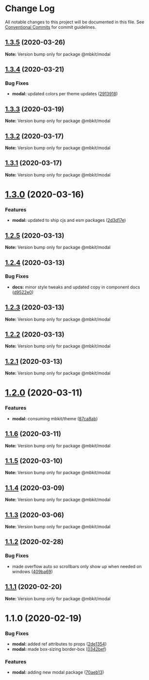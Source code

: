 # Change Log

All notable changes to this project will be documented in this file.
See [Conventional Commits](https://conventionalcommits.org) for commit guidelines.

## [1.3.5](https://github.com/mindbody/design-system/compare/@mbkit/modal@1.3.4...@mbkit/modal@1.3.5) (2020-03-26)

**Note:** Version bump only for package @mbkit/modal





## [1.3.4](https://github.com/mindbody/design-system/compare/@mbkit/modal@1.3.3...@mbkit/modal@1.3.4) (2020-03-21)


### Bug Fixes

* **modal:** updated colors per theme updates ([2913918](https://github.com/mindbody/design-system/commit/29139185d6113463903829355faf26368610d703))





## [1.3.3](https://github.com/mindbody/design-system/compare/@mbkit/modal@1.3.2...@mbkit/modal@1.3.3) (2020-03-19)

**Note:** Version bump only for package @mbkit/modal





## [1.3.2](https://github.com/mindbody/mbkit/compare/@mbkit/modal@1.3.1...@mbkit/modal@1.3.2) (2020-03-17)

**Note:** Version bump only for package @mbkit/modal





## [1.3.1](https://github.com/mindbody/design-system/compare/@mbkit/modal@1.3.0...@mbkit/modal@1.3.1) (2020-03-17)

**Note:** Version bump only for package @mbkit/modal





# [1.3.0](https://github.com/mindbody/design-system/compare/@mbkit/modal@1.2.5...@mbkit/modal@1.3.0) (2020-03-16)


### Features

* **modal:** updated to ship cjs and esm packages ([2d3d17e](https://github.com/mindbody/design-system/commit/2d3d17e1c30e4850396f9475b9fe8a500191f324))





## [1.2.5](https://github.com/mindbody/design-system/compare/@mbkit/modal@1.2.4...@mbkit/modal@1.2.5) (2020-03-13)

**Note:** Version bump only for package @mbkit/modal





## [1.2.4](https://github.com/mindbody/design-system/compare/@mbkit/modal@1.2.3...@mbkit/modal@1.2.4) (2020-03-13)


### Bug Fixes

* **docs:** minor style tweaks and updated copy in component docs ([d9522e0](https://github.com/mindbody/design-system/commit/d9522e0f1470800e3103793208e24a84739a5888))





## [1.2.3](https://github.com/mindbody/design-system/compare/@mbkit/modal@1.2.2...@mbkit/modal@1.2.3) (2020-03-13)

**Note:** Version bump only for package @mbkit/modal





## [1.2.2](https://github.com/mindbody/design-system/compare/@mbkit/modal@1.2.1...@mbkit/modal@1.2.2) (2020-03-13)

**Note:** Version bump only for package @mbkit/modal





## [1.2.1](https://github.com/mindbody/design-system/compare/@mbkit/modal@1.2.0...@mbkit/modal@1.2.1) (2020-03-13)

**Note:** Version bump only for package @mbkit/modal





# [1.2.0](https://github.com/mindbody/design-system/compare/@mbkit/modal@1.1.6...@mbkit/modal@1.2.0) (2020-03-11)


### Features

* **modal:** consuming mbkit/theme ([87ca8ab](https://github.com/mindbody/design-system/commit/87ca8abb48be78a1c7000845652bef479cd880a3))





## [1.1.6](https://github.com/mindbody/design-system/compare/@mbkit/modal@1.1.5...@mbkit/modal@1.1.6) (2020-03-11)

**Note:** Version bump only for package @mbkit/modal





## [1.1.5](https://github.com/mindbody/design-system/compare/@mbkit/modal@1.1.4...@mbkit/modal@1.1.5) (2020-03-10)

**Note:** Version bump only for package @mbkit/modal





## [1.1.4](https://github.com/mindbody/design-system/compare/@mbkit/modal@1.1.3...@mbkit/modal@1.1.4) (2020-03-09)

**Note:** Version bump only for package @mbkit/modal





## [1.1.3](https://github.com/mindbody/design-system/compare/@mbkit/modal@1.1.2...@mbkit/modal@1.1.3) (2020-03-06)

**Note:** Version bump only for package @mbkit/modal





## [1.1.2](https://github.com/mindbody/design-system/compare/@mbkit/modal@1.1.1...@mbkit/modal@1.1.2) (2020-02-28)


### Bug Fixes

* made overflow auto so scrollbars only show up when needed on windows ([409ba69](https://github.com/mindbody/design-system/commit/409ba69ee4b0334d2fa54d90b57768f3cbbc80ae))





## [1.1.1](https://github.com/mindbody/design-system/compare/@mbkit/modal@1.1.0...@mbkit/modal@1.1.1) (2020-02-20)

**Note:** Version bump only for package @mbkit/modal





# 1.1.0 (2020-02-19)


### Bug Fixes

* **modal:** added ref attributes to props ([2de1354](https://github.com/mindbody/design-system/commit/2de1354b36764149438e49256c5291d988ceddb8))
* **modal:** made box-sizing border-box ([0342bef](https://github.com/mindbody/design-system/commit/0342befe45a48af249248a0fe01494a0649d0137))


### Features

* **modal:** adding new modal package ([70aeb13](https://github.com/mindbody/design-system/commit/70aeb130fae4cc3903c7621d81588c5075172392))
